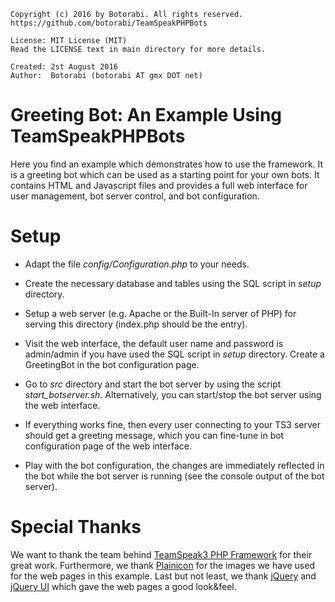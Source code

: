     Copyright (c) 2016 by Botorabi. All rights reserved.
    https://github.com/botorabi/TeamSpeakPHPBots

    License: MIT License (MIT)
    Read the LICENSE text in main directory for more details.

    Created: 2st August 2016
    Author:  Botorabi (botorabi AT gmx DOT net)

# Greeting Bot: An Example Using TeamSpeakPHPBots
Here you find an example which demonstrates how to use the framework. It is a greeting bot which can be used as a starting point for your own bots.
It contains HTML and Javascript files and provides a full web interface for user management, bot server control, and bot configuration.

# Setup

- Adapt the file *config/Configuration.php* to your needs.

- Create the necessary database and tables using the SQL script in *setup* directory.

- Setup a web server (e.g. Apache or the Built-In server of PHP) for serving this directory (index.php should be the entry).

- Visit the web interface, the default user name and password is admin/admin if you have used the SQL script in *setup* directory. Create a GreetingBot in the bot configuration page.

- Go to *src* directory and start the bot server by using the script *start_botserver.sh*. Alternatively, you can start/stop the bot server using the web interface.

- If everything works fine, then every user connecting to your TS3 server should get a greeting message, which you can fine-tune in bot configuration page of the web interface.

- Play with the bot configuration, the changes are immediately reflected in the bot while the bot server is running (see the console output of the bot server).

# Special Thanks
We want to thank the team behind [TeamSpeak3 PHP Framework] for their great work. Furthermore, we thank [Plainicon] for the images we have used for the web pages in this example. Last but not least, we thank [jQuery] and [jQuery UI] which gave the web pages a good look&feel.

[TeamSpeak3 PHP Framework]: https://github.com/planetteamspeak/ts3phpframework
[Plainicon]: http://plainicon.com
[jQuery]: http://www.jquery.com
[jQuery UI]: http://www.jqueryui.com
